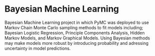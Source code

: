 # Bayesian Machine Learning
 Bayesian Machine Learning project in which PyMC was deployed to use Markov Chain Monte Carlo sampling methods to fit models including; Bayesian Logistic Regression,  										Principle Components Analysis, Hidden Markov Models, and Markov Graphical Models. Using Bayesian methods may make models more robust 										by introducing probability and adressing uncertainty in model predictions. 
